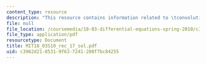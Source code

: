 ```yaml
---
content_type: resource
description: "This resource contains information related to \tconvolution."
file: null
file_location: /coursemedia/18-03-differential-equations-spring-2010/c3962d2185319f637241208f7bc84255_MIT18_03S10_rec_17_sol.pdf
file_type: application/pdf
resourcetype: Document
title: MIT18_03S10_rec_17_sol.pdf
uid: c3962d21-8531-9f63-7241-208f7bc84255
---
```

